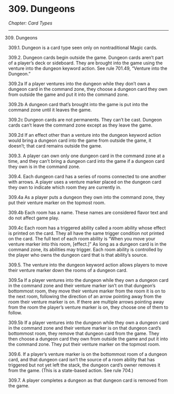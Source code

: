 # 309. Dungeons

*Chapter: Card Types*

---

309. Dungeons



309.1. Dungeon is a card type seen only on nontraditional Magic cards.



309.2. Dungeon cards begin outside the game. Dungeon cards aren’t part of a player’s deck or sideboard. They are brought into the game using the venture into the dungeon keyword action. See rule 701.49, “Venture into the Dungeon.”



309.2a If a player ventures into the dungeon while they don’t own a dungeon card in the command zone, they choose a dungeon card they own from outside the game and put it into the command zone.



309.2b A dungeon card that’s brought into the game is put into the command zone until it leaves the game.



309.2c Dungeon cards are not permanents. They can’t be cast. Dungeon cards can’t leave the command zone except as they leave the game.



309.2d If an effect other than a venture into the dungeon keyword action would bring a dungeon card into the game from outside the game, it doesn’t; that card remains outside the game.



309.3. A player can own only one dungeon card in the command zone at a time, and they can’t bring a dungeon card into the game if a dungeon card they own is in the command zone.



309.4. Each dungeon card has a series of rooms connected to one another with arrows. A player uses a venture marker placed on the dungeon card they own to indicate which room they are currently in.



309.4a As a player puts a dungeon they own into the command zone, they put their venture marker on the topmost room.



309.4b Each room has a name. These names are considered flavor text and do not affect game play.



309.4c Each room has a triggered ability called a room ability whose effect is printed on the card. They all have the same trigger condition not printed on the card. The full text of each room ability is “When you move your venture marker into this room, [effect.]” As long as a dungeon card is in the command zone, its abilities may trigger. Each room ability is controlled by the player who owns the dungeon card that is that ability’s source.



309.5. The venture into the dungeon keyword action allows players to move their venture marker down the rooms of a dungeon card.



309.5a If a player ventures into the dungeon while they own a dungeon card in the command zone and their venture marker isn’t on that dungeon’s bottommost room, they move their venture marker from the room it is on to the next room, following the direction of an arrow pointing away from the room their venture marker is on. If there are multiple arrows pointing away from the room the player’s venture marker is on, they choose one of them to follow.



309.5b If a player ventures into the dungeon while they own a dungeon card in the command zone and their venture marker is on that dungeon card’s bottommost room, they remove that dungeon card from the game. They then choose a dungeon card they own from outside the game and put it into the command zone. They put their venture marker on the topmost room.



309.6. If a player’s venture marker is on the bottommost room of a dungeon card, and that dungeon card isn’t the source of a room ability that has triggered but not yet left the stack, the dungeon card’s owner removes it from the game. (This is a state-based action. See rule 704.)



309.7. A player completes a dungeon as that dungeon card is removed from the game.


